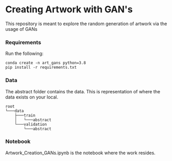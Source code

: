 # Creating Artwork with GAN's
This repository is meant to explore the random generation of artwork via the usage of GANs

### Requirements
Run the following:

```
conda create -n art_gans python=3.8
pip install -r requirements.txt
```
### Data
The abstract folder contains the data. This is representation of where the data exists on your local.
```
root
└───data
    ├───train
    │   └───abstract
    └───validation
        └───abstract
```

### Notebook
Artwork_Creation_GANs.ipynb is the notebook where the work resides.
